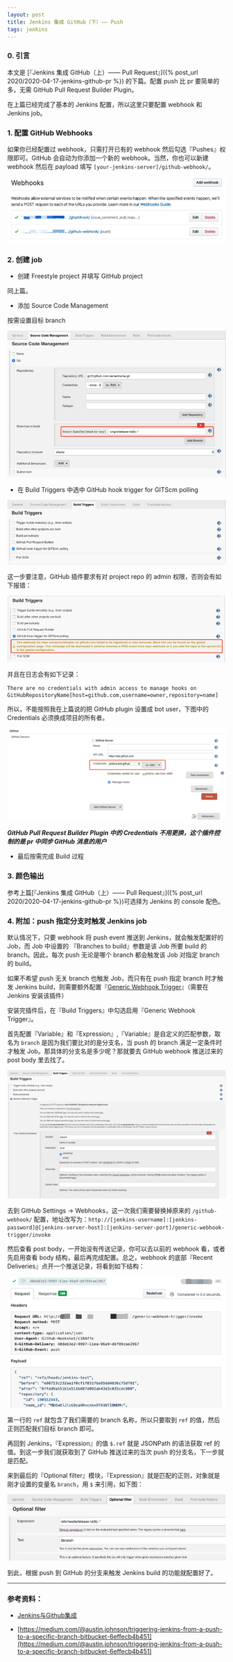 ```yaml
---
layout: post
title: Jenkins 集成 GitHub（下）—— Push
tags: jenkins
---
```


### 0. 引言

本文是 [『Jenkins 集成 GitHub（上）—— Pull Request』]({% post_url 2020/2020-04-17-jenkins-github-pr %}) 的下篇。配置 push 比 pr 要简单的多，无需 GitHub Pull Request Builder Plugin。

在上篇已经完成了基本的 Jenkins 配置，所以这里只要配置 webhook 和 Jenkins job。

### 1. 配置 GitHub Webhooks

如果你已经配置过 webhook，只需打开已有的 webhook 然后勾选『Pushes』权限即可。GitHub 会自动为你添加一个新的 webhook。当然，你也可以新建 webhook 然后在 payload 填写 `[your-jenkins-server]/github-webhook/`。

![webhook](/assets/img/posts/2020/jenkins-github-push/webhook.jpg "webhook")

### 2. 创建 job

* 创建 Freestyle project 并填写 GitHub project

同上篇。

* 添加 Source Code Management

按需设置目标 branch

![scm](/assets/img/posts/2020/jenkins-github-push/scm.jpg "scm")

* 在 Build Triggers 中选中 GitHub hook trigger for GITScm polling

![build-triggers](/assets/img/posts/2020/jenkins-github-push/build-triggers.jpg "build triggers")

这一步要注意，GitHub 插件要求有对 project repo 的 admin 权限，否则会有如下报错：

![no-admin-alert](/assets/img/posts/2020/jenkins-github-push/no-admin-alert.jpg "no admin alert")

并且在日志会有如下记录：

```
There are no credentials with admin access to manage hooks on GitHubRepositoryName[host=github.com,username=owner,repository=name]
```

所以，不能按照我在上篇说的把 GitHub plugin 设置成 bot user，下图中的 Credentials 必须换成项目的所有者。

![gh-plugin-config](/assets/img/posts/2020/jenkins-github/gh-plugin-config.jpg "gh plugin config")

***GitHub Pull Request Builder Plugin 中的 Credentials 不用更换，这个插件控制的是 pr 中同步 GitHub 消息的用户***

* 最后按需完成 Build 过程

### 3. 颜色输出

参考上篇[『Jenkins 集成 GitHub（上）—— Pull Request』]({% post_url 2020/2020-04-17-jenkins-github-pr %})可选择为 Jenkins 的 console 配色。

### 4. 附加：push 指定分支时触发 Jenkins job

默认情况下，只要 webhook 将 push event 推送到 Jenkins，就会触发配置好的 Job，而 Job 中设置的 『Branches to build』参数是该 Job 所要 build 的 branch。因此，每次 push 无论是哪个 branch 都会触发该 Job 对指定 branch 的 build。

如果不希望 push 无关 branch 也触发 Job，而只有在 push 指定 branch 时才触发 Jenkins build，则需要额外配置『[Generic Webhook Trigger](https://plugins.jenkins.io/generic-webhook-trigger/)』（需要在 Jenkins 安装该插件）

安装完插件后，在『Build Triggers』中勾选启用『Generic Webhook Trigger』。

首先配置『Variable』和『Expression』,『Variable』是自定义的匹配参数，取名为 `branch` 是因为我们要比对的是分支名，当 push 的 branch 满足一定条件时才触发 Job。那具体的分支名是多少呢？那就要去 GitHub webhook 推送过来的 post body 里去找了。

![generic-trigger-1](/assets/img/posts/2020/jenkins-github-push/generic-trigger-1.jpg "generic-trigger-1")

去到 GitHub Settings -> Webhooks，这一次我们需要替换掉原来的 `/github-webhook/` 配置，地址改写为：`http://[jenkins-username]:[jenkins-password]@[jenkins-server-host]:[jenkins-server-port]/generic-webhook-trigger/invoke`

然后查看 post body，一开始没有传送记录，你可以去以前的 webhook 看，或者先启用查看 body 结构，最后再完成配置。总之，webhook 的底部『Recent Deliveries』点开一个推送记录，将看到如下结构：

![post-body](/assets/img/posts/2020/jenkins-github-push/post-body.jpg "post-body")

第一行的 `ref` 就包含了我们需要的 branch 名称，所以只要取到 `ref` 的值，然后正则匹配我们目标 branch 即可。

再回到 Jenkins，『Expression』的值 `$.ref` 就是 JSONPath 的语法获取 ref 的值。到这一步我们就获取到了 GitHub 推送过来的当次 push 的分支名，下一步就是匹配。

来到最后的『Optional filter』模块，『Expression』就是匹配的正则，对象就是刚才设置的变量名 `branch`，用 `$` 来引用，如下图：

![generic-trigger-2](/assets/img/posts/2020/jenkins-github-push/generic-trigger-2.jpg "generic-trigger-1")

到此，根据 push 到 GitHub 的分支来触发 Jenkins build 的功能就配置好了。

---

### 参考资料：

* [Jenkins与Github集成](https://www.cnblogs.com/weschen/p/6867885.html)

* [https://medium.com/@austin.johnson/triggering-jenkins-from-a-push-to-a-specific-branch-bitbucket-6effecb4b451](https://medium.com/@austin.johnson/triggering-jenkins-from-a-push-to-a-specific-branch-bitbucket-6effecb4b451)